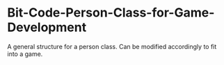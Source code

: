 # Bit-Code-Person-Class-for-Game-Development
A general structure for a person class. Can be modified accordingly to fit into a game.

